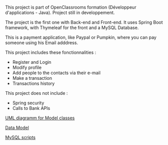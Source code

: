 This project is part of OpenClassrooms formation (Développeur d'applications - Java). Project still in developpement.

The project is the first one with Back-end and Front-end. It uses Spring Boot framework, with Thymeleaf for the front and a MySQL Database.

This is a payment application, like Paypal or Pumpkin, where you can pay someone using his Email adddress.

This project includes these fonctionnalities : 
- Register and Login
- Modify profile
- Add people to the contacts via their e-mail
- Make a transaction
- Transactions history

This project does not include :
- Spring security
- Calls to Bank APIs


[UML diagramm for Model classes](docs/Widemann_Simon_1_uml_012024.PNG)

[Data Model](docs/Widemann_Simon_2_mpd_012024.PNG)

[MySQL scripts](docs/Widemann_Simon_3_scripts_012024.sql)
